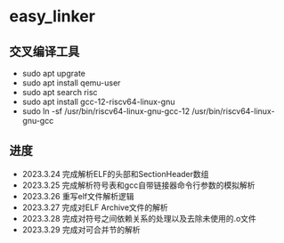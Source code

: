 # easy_linker

## 交叉编译工具
- sudo apt upgrate                                </br>
- sudo apt install qemu-user                      </br>
- sudo apt search risc                            </br>
- sudo apt install gcc-12-riscv64-linux-gnu       </br>
- sudo ln -sf /usr/bin/riscv64-linux-gnu-gcc-12 /usr/bin/riscv64-linux-gnu-gcc                             </br>

## 进度

- 2023.3.24 完成解析ELF的头部和SectionHeader数组
- 2023.3.25 完成解析符号表和gcc自带链接器命令行参数的模拟解析
- 2023.3.26 重写elf文件解析逻辑
- 2023.3.27 完成对ELF Archive文件的解析
- 2023.3.28 完成对符号之间依赖关系的处理以及去除未使用的.o文件
- 2023.3.29 完成对可合并节的解析